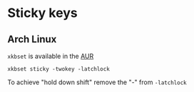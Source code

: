 # Sticky keys

## Arch Linux

`xkbset` is available in the [AUR](https://aur.archlinux.org/packages/xkbset)

`xkbset sticky -twokey -latchlock`

To achieve "hold down shift" remove the "-" from `-latchlock`

